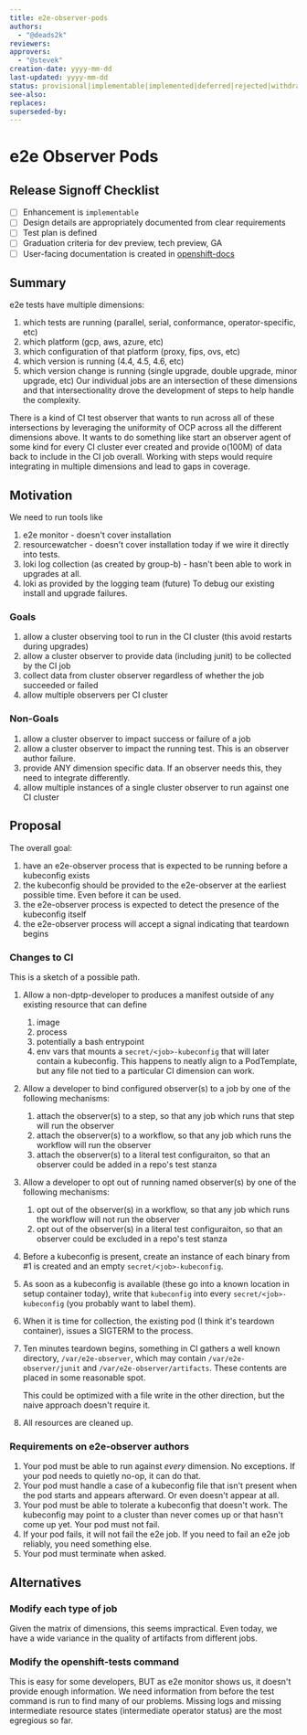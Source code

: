 ```yaml
---
title: e2e-observer-pods
authors:
  - "@deads2k"
reviewers:
approvers:
  - "@stevek"
creation-date: yyyy-mm-dd
last-updated: yyyy-mm-dd
status: provisional|implementable|implemented|deferred|rejected|withdrawn|replaced
see-also:
replaces:
superseded-by:
---
```


# e2e Observer Pods

## Release Signoff Checklist

- [ ] Enhancement is `implementable`
- [ ] Design details are appropriately documented from clear requirements
- [ ] Test plan is defined
- [ ] Graduation criteria for dev preview, tech preview, GA
- [ ] User-facing documentation is created in [openshift-docs](https://github.com/openshift/openshift-docs/)

## Summary

e2e tests have multiple dimensions:
 1. which tests are running (parallel, serial, conformance, operator-specific, etc)
 2. which platform (gcp, aws, azure, etc)
 3. which configuration of that platform (proxy, fips, ovs, etc)
 4. which version is running (4.4, 4.5, 4.6, etc)
 5. which version change is running (single upgrade, double upgrade, minor upgrade, etc)
Our individual jobs are an intersection of these dimensions and that intersectionality drove the development of steps
to help handle the complexity.

There is a kind of CI test observer that wants to run across all of these intersections by leveraging the uniformity of
OCP across all the different dimensions above.
It wants to do something like start an observer agent of some kind for every CI cluster ever created and provide o(100M)
of data back to include in the CI job overall.
Working with steps would require integrating in multiple dimensions and lead to gaps in coverage.

## Motivation

We need to run tools like
 1. e2e monitor - doesn't cover installation
 2. resourcewatcher - doesn't cover installation today if we wire it directly into tests.
 3. loki log collection (as created by group-b) - hasn't been able to work in upgrades at all.
 4. loki as provided by the logging team (future)
To debug our existing install and upgrade failures.

### Goals

 1. allow a cluster observing tool to run in the CI cluster (this avoid restarts during upgrades)
 2. allow a cluster observer to provide data (including junit) to be collected by the CI job
 3. collect data from cluster observer regardless of whether the job succeeded or failed
 4. allow multiple observers per CI cluster

### Non-Goals

 1. allow a cluster observer to impact success or failure of a job
 2. allow a cluster observer to impact the running test.  This is an observer author failure.
 3. provide ANY dimension specific data. If an observer needs this, they need to integrate differently.
 4. allow multiple instances of a single cluster observer to run against one CI cluster

## Proposal

The overall goal:
 1. have an e2e-observer process that is expected to be running before a kubeconfig exists
 2. the kubeconfig should be provided to the e2e-observer at the earliest possible time.  Even before it can be used.
 3. the e2e-observer process is expected to detect the presence of the kubeconfig itself
 4. the e2e-observer process will accept a signal indicating that teardown begins

### Changes to CI
This is a sketch of a possible path.
 1. Allow a non-dptp-developer to produces a manifest outside of any existing resource that can define
    1. image
    2. process
    3. potentially a bash entrypoint
    4. env vars
    that mounts a `secret/<job>-kubeconfig` that will later contain a kubeconfig.
    This happens to neatly align to a PodTemplate, but any file not tied to a particular CI dimension can work.
 2. Allow a developer to bind configured observer(s) to a job by one of the following mechanisms:
    1. attach the observer(s) to a step, so that any job which runs that step will run the observer
    2. attach the observer(s) to a workflow, so that any job which runs the workflow will run the observer
    3. attach the observer(s) to a literal test configuraiton, so that an observer could be added in a repo's test stanza
 3. Allow a developer to opt out of running named observer(s) by one of the following mechanisms:
    1. opt out of the observer(s) in a workflow, so that any job which runs the workflow will not run the observer
    2. opt out of the observer(s) in a literal test configuraiton, so that an observer could be excluded in a repo's test stanza
 4. Before a kubeconfig is present, create an instance of each binary from #1 is created and an empty `secret/<job>-kubeconfig`.
 5. As soon as a kubeconfig is available (these go into a known location in setup container today), write that
    `kubeconfig` into every `secret/<job>-kubeconfig` (you probably want to label them).
 6. When it is time for collection, the existing pod (I think it's teardown container), issues a SIGTERM to the process.
 7. Ten minutes teardown begins, something in CI gathers a well known directory,
    `/var/e2e-observer`, which may contain `/var/e2e-observer/junit` and `/var/e2e-observer/artifacts`.  These contents
    are placed in some reasonable spot.

    This could be optimized with a file write in the other direction, but the naive approach doesn't require it.
 8. All resources are cleaned up.

### Requirements on e2e-observer authors
 1. Your pod must be able to run against *every* dimension. No exceptions.  If your pod needs to quietly no-op, it can do that.
 2. Your pod must handle a case of a kubeconfig file that isn't present when the pod starts and appears afterward.
    Or even doesn't appear at all.
 3. Your pod must be able to tolerate a kubeconfig that doesn't work.
     The kubeconfig may point to a cluster than never comes up or that hasn't come up yet.  Your pod must not fail.
 4. If your pod fails, it will not fail the e2e job.  If you need to fail an e2e job reliably, you need something else.
 5. Your pod must terminate when asked.

## Alternatives

### Modify each type of job
Given the matrix of dimensions, this seems impractical.
Even today, we have a wide variance in the quality of artifacts from different jobs.

### Modify the openshift-tests command
This is easy for some developers, BUT as e2e monitor shows us, it doesn't provide enough information.
We need information from before the test command is run to find many of our problems.
Missing logs and missing intermediate resource states (intermediate operator status) are the most egregious so far.
